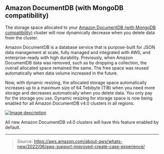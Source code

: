 ## Amazon DocumentDB (with MongoDB compatibility)

The storage space allocated to your [Amazon DocumentDB (with MongoDB compatibility)](https://aws.amazon.com/documentdb/) cluster will now dynamically decrease when you delete data from the cluster. 

Amazon DocumentDB is a database service that is purpose-built for JSON data management at scale, fully managed and integrated with AWS, and enterprise-ready with high durability. Previously, when Amazon DocumentDB data was removed, such as by dropping a collection, the overall allocated space remained the same. The free space was reused automatically when data volume increased in the future.

Now, with dynamic resizing, the allocated storage space automatically increases up to a maximum size of 64 Tebibyte (TiB) when you need more storage and decreases automatically when you delete data. You only pay for the storage you use. Dynamic resizing for storage space is now being enabled for all Amazon DocumentDB v4.0 clusters in all regions. 

[![Image description](https://dev-to-uploads.s3.amazonaws.com/uploads/articles/5m15zsqp4eb1szj9b681.png)](https://k21technologies.samcart.com/referral/gBBzLUFj/wZNqvQpM5mBn2g53)

All new Amazon DocumentDB v4.0 clusters will have this feature enabled by default.

---

> Source: https://aws.amazon.com/about-aws/whats-new/2022/06/aws-support-improved-create-case-experience/